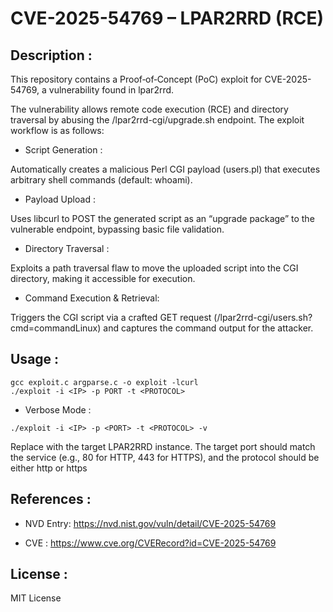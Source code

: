 # CVE-2025-54769 – LPAR2RRD (RCE)

## Description :


This repository contains a Proof‑of‑Concept (PoC) exploit for CVE-2025-54769, a vulnerability found in lpar2rrd.


The vulnerability allows remote code execution (RCE) and directory traversal by abusing the /lpar2rrd-cgi/upgrade.sh endpoint. The exploit workflow is as follows:


- Script Generation :


Automatically creates a malicious Perl CGI payload (users.pl) that executes arbitrary shell commands (default: whoami).


- Payload Upload :


Uses libcurl to POST the generated script as an “upgrade package” to the vulnerable endpoint, bypassing basic file validation.


- Directory Traversal :


Exploits a path traversal flaw to move the uploaded script into the CGI directory, making it accessible for execution.


- Command Execution & Retrieval:


Triggers the CGI script via a crafted GET request (/lpar2rrd-cgi/users.sh?cmd=commandLinux) and captures the command output for the attacker.


## Usage :

```
gcc exploit.c argparse.c -o exploit -lcurl
./exploit -i <IP> -p PORT -t <PROTOCOL>
```
- Verbose Mode :
```
./exploit -i <IP> -p <PORT> -t <PROTOCOL> -v
```

Replace with the target LPAR2RRD instance. The target port should match the service (e.g., 80 for HTTP, 443 for HTTPS), and the protocol should be either http or https

## References :


- NVD Entry: https://nvd.nist.gov/vuln/detail/CVE-2025-54769


- CVE : https://www.cve.org/CVERecord?id=CVE-2025-54769

## License :


MIT License
